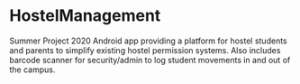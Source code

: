 # HostelManagement
Summer Project 2020
Android app providing a platform for hostel students and parents to simplify existing hostel permission systems. Also includes barcode scanner for security/admin to log student movements in and out of the campus.
